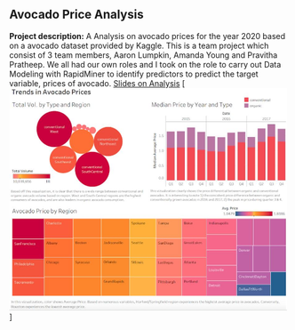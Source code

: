 ## Avocado Price Analysis
**Project description:** A Analysis on avocado prices for the year 2020 based on a avocado dataset provided by Kaggle.
This is a team project which consist of 3 team members, Aaron Lumpkin, Amanda Young and Pravitha Pratheep. We all had our own roles and 
I took on the role to carry out Data Modeling with RapidMiner to identify predictors to predict the target variable, prices of avocado. 
[Slides on Analysis](/pdf/sample_presentation.pdf)
[<img src="images/avo_trends.JPG?raw=true" width="500" height="400" />]


